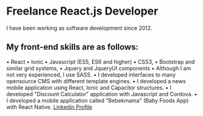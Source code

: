 # Freelance React.js Developer
I have been working as software development since 2012.

## My front-end skills are as follows:
• React
• Ionic
• Javascript (ES5, ES6 and higher)
• CSS3,
• Bootstrap and similar grid systems,
• Jquery and JqueryUI components
• Although I am not very experienced, I use SASS.
• I developed interfaces to many opensource CMS with different template engines.
• I developed a news mobile application using React, Ionic and Capacitor structures.
• I developed "Discount Calculator" application with Javascript and Cordova.
• I developed a mobile application called "Bebekmama" (Baby Foods App) with React Native.
[Linkedin Profile](https://www.linkedin.com/in/cemre-tellio%C4%9Flu-2a1b6783/)

